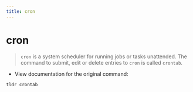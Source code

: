 ```yaml
---
title: cron
---
```

# cron

> `cron` is a system scheduler for running jobs or tasks unattended.
> The command to submit, edit or delete entries to `cron` is called `crontab`.

- View documentation for the original command:

`tldr crontab`
